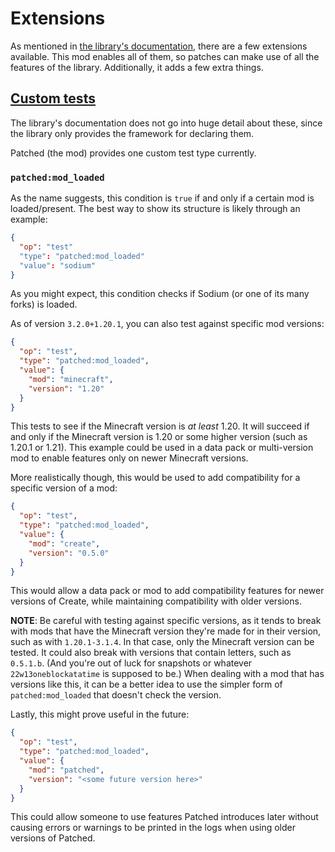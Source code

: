 # Extensions

As mentioned in [the library's documentation](https://github.com/EnderTurret/Patched/blob/main/docs/patches/differences.md), there are a few extensions available.
This mod enables all of them, so patches can make use of all the features of the library.
Additionally, it adds a few extra things.

## [Custom tests](https://github.com/EnderTurret/Patched/blob/main/docs/patches/ops/test.md#custom)

The library's documentation does not go into huge detail about these, since the library only provides the framework for declaring them.

Patched (the mod) provides one custom test type currently.

### `patched:mod_loaded`

As the name suggests, this condition is `true` if and only if a certain mod is loaded/present.
The best way to show its structure is likely through an example:

```json
{
  "op": "test"
  "type": "patched:mod_loaded"
  "value": "sodium"
}
```

As you might expect, this condition checks if Sodium (or one of its many forks) is loaded.

As of version `3.2.0+1.20.1`, you can also test against specific mod versions:

```json
{
  "op": "test",
  "type": "patched:mod_loaded",
  "value": {
    "mod": "minecraft",
    "version": "1.20"
  }
}
```

This tests to see if the Minecraft version is *at least* 1.20.
It will succeed if and only if the Minecraft version is 1.20 or some higher version (such as 1.20.1 or 1.21).
This example could be used in a data pack or multi-version mod to enable features only on newer Minecraft versions.

More realistically though, this would be used to add compatibility for a specific version of a mod:

```json
{
  "op": "test",
  "type": "patched:mod_loaded",
  "value": {
    "mod": "create",
    "version": "0.5.0"
  }
}
```

This would allow a data pack or mod to add compatibility features for newer versions of Create, while maintaining compatibility with older versions.

**NOTE**: Be careful with testing against specific versions, as it tends to break with mods that have the Minecraft version they're made for in their version, such as with `1.20.1-3.1.4`. In that case, only the Minecraft version can be tested.
It could also break with versions that contain letters, such as `0.5.1.b`. (And you're out of luck for snapshots or whatever `22w13oneblockatatime` is supposed to be.)
When dealing with a mod that has versions like this, it can be a better idea to use the simpler form of `patched:mod_loaded` that doesn't check the version.

Lastly, this might prove useful in the future:

```json
{
  "op": "test",
  "type": "patched:mod_loaded",
  "value": {
    "mod": "patched",
    "version": "<some future version here>"
  }
}
```

This could allow someone to use features Patched introduces later without causing errors or warnings to be printed in the logs when using older versions of Patched.
